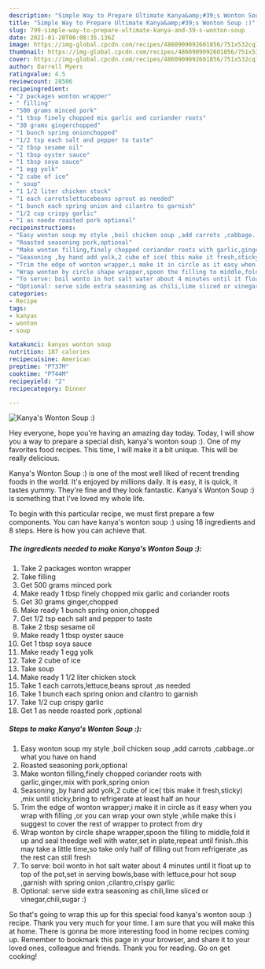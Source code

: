 ```yaml
---
description: "Simple Way to Prepare Ultimate Kanya&amp;#39;s Wonton Soup :)"
title: "Simple Way to Prepare Ultimate Kanya&amp;#39;s Wonton Soup :)"
slug: 799-simple-way-to-prepare-ultimate-kanya-and-39-s-wonton-soup
date: 2021-01-20T06:08:35.136Z
image: https://img-global.cpcdn.com/recipes/4860909092601856/751x532cq70/kanyas-wonton-soup-recipe-main-photo.jpg
thumbnail: https://img-global.cpcdn.com/recipes/4860909092601856/751x532cq70/kanyas-wonton-soup-recipe-main-photo.jpg
cover: https://img-global.cpcdn.com/recipes/4860909092601856/751x532cq70/kanyas-wonton-soup-recipe-main-photo.jpg
author: Darrell Myers
ratingvalue: 4.5
reviewcount: 28506
recipeingredient:
- "2 packages wonton wrapper"
- " filling"
- "500 grams minced pork"
- "1 tbsp finely chopped mix garlic and coriander roots"
- "30 grams gingerchopped"
- "1 bunch spring onionchopped"
- "1/2 tsp each salt and pepper to taste"
- "2 tbsp sesame oil"
- "1 tbsp oyster sauce"
- "1 tbsp soya sauce"
- "1 egg yolk"
- "2 cube of ice"
- " soup"
- "1 1/2 liter chicken stock"
- "1 each carrotslettucebeans sprout as needed"
- "1 bunch each spring onion and cilantro to garnish"
- "1/2 cup crispy garlic"
- "1 as neede roasted pork optional"
recipeinstructions:
- "Easy wonton soup my style ,boil chicken soup ,add carrots ,cabbage..or what you have on hand"
- "Roasted seasoning pork,optional"
- "Make wonton filling,finely chopped coriander roots with garlic,ginger,mix with pork,spring onion"
- "Seasoning ,by hand add yolk,2 cube of ice( tbis make it fresh,sticky) ,mix until sticky,bring to refrigerate at least half an hour"
- "Trim the edge of wonton wrapper,i make it in circle as it easy when you wrap with filling ,or you can wrap your own style ,while make this i suggest to cover the rest of wrapper to protect from dry"
- "Wrap wonton by circle shape wrapper,spoon the filling to middle,fold it up and seal theedge well with water,set in plate,repeat until finish..this may take a little time,so take only half of filling out from refrigerate ,as the rest can still fresh"
- "To serve: boil wonto in hot salt water about 4 minutes until it float up to top of the pot,set in serving bowls,base with lettuce,pour hot soup ,garnish with spring onion ,cilantro,crispy garlic"
- "Optional: serve side extra seasoning as chili,lime sliced or vinegar,chili,sugar :)"
categories:
- Recipe
tags:
- kanyas
- wonton
- soup

katakunci: kanyas wonton soup 
nutrition: 187 calories
recipecuisine: American
preptime: "PT37M"
cooktime: "PT44M"
recipeyield: "2"
recipecategory: Dinner

---
```



![Kanya&#39;s Wonton Soup :)](https://img-global.cpcdn.com/recipes/4860909092601856/751x532cq70/kanyas-wonton-soup-recipe-main-photo.jpg)

Hey everyone, hope you're having an amazing day today. Today, I will show you a way to prepare a special dish, kanya&#39;s wonton soup :). One of my favorites food recipes. This time, I will make it a bit unique. This will be really delicious.



Kanya&#39;s Wonton Soup :) is one of the most well liked of recent trending foods in the world. It's enjoyed by millions daily. It is easy, it is quick, it tastes yummy. They're fine and they look fantastic. Kanya&#39;s Wonton Soup :) is something that I've loved my whole life.


To begin with this particular recipe, we must first prepare a few components. You can have kanya&#39;s wonton soup :) using 18 ingredients and 8 steps. Here is how you can achieve that.

<!--inarticleads1-->

##### The ingredients needed to make Kanya&#39;s Wonton Soup :):

1. Take 2 packages wonton wrapper
1. Take  filling
1. Get 500 grams minced pork
1. Make ready 1 tbsp finely chopped mix garlic and coriander roots
1. Get 30 grams ginger,chopped
1. Make ready 1 bunch spring onion,chopped
1. Get 1/2 tsp each salt and pepper to taste
1. Take 2 tbsp sesame oil
1. Make ready 1 tbsp oyster sauce
1. Get 1 tbsp soya sauce
1. Make ready 1 egg yolk
1. Take 2 cube of ice
1. Take  soup
1. Make ready 1 1/2 liter chicken stock
1. Take 1 each carrots,lettuce,beans sprout ,as needed
1. Take 1 bunch each spring onion and cilantro to garnish
1. Take 1/2 cup crispy garlic
1. Get 1 as neede roasted pork ,optional




<!--inarticleads2-->

##### Steps to make Kanya&#39;s Wonton Soup :):

1. Easy wonton soup my style ,boil chicken soup ,add carrots ,cabbage..or what you have on hand
1. Roasted seasoning pork,optional
1. Make wonton filling,finely chopped coriander roots with garlic,ginger,mix with pork,spring onion
1. Seasoning ,by hand add yolk,2 cube of ice( tbis make it fresh,sticky) ,mix until sticky,bring to refrigerate at least half an hour
1. Trim the edge of wonton wrapper,i make it in circle as it easy when you wrap with filling ,or you can wrap your own style ,while make this i suggest to cover the rest of wrapper to protect from dry
1. Wrap wonton by circle shape wrapper,spoon the filling to middle,fold it up and seal theedge well with water,set in plate,repeat until finish..this may take a little time,so take only half of filling out from refrigerate ,as the rest can still fresh
1. To serve: boil wonto in hot salt water about 4 minutes until it float up to top of the pot,set in serving bowls,base with lettuce,pour hot soup ,garnish with spring onion ,cilantro,crispy garlic
1. Optional: serve side extra seasoning as chili,lime sliced or vinegar,chili,sugar :)




So that's going to wrap this up for this special food kanya&#39;s wonton soup :) recipe. Thank you very much for your time. I am sure that you will make this at home. There is gonna be more interesting food in home recipes coming up. Remember to bookmark this page in your browser, and share it to your loved ones, colleague and friends. Thank you for reading. Go on get cooking!
